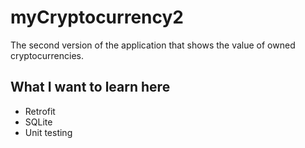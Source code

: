 # myCryptocurrency2
The second version of the application that shows the value of owned cryptocurrencies.
## What I want to learn here
* Retrofit
* SQLite
* Unit testing
